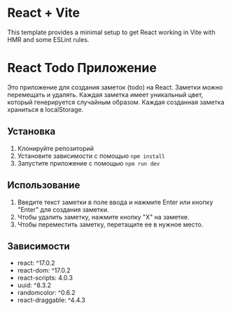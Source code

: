 # React + Vite

This template provides a minimal setup to get React working in Vite with HMR and some ESLint rules.

# React Todo Приложение

Это приложение для создания заметок (todo) на React. Заметки можно перемещать и удалять. Каждая заметка имеет уникальный цвет, который генерируется случайным образом.
Каждая созданная заметка храниться в localStorage. 

## Установка

1. Клонируйте репозиторий
2. Установите зависимости с помощью `npm install`
3. Запустите приложение с помощью `npm run dev`

## Использование

1. Введите текст заметки в поле ввода и нажмите Enter или кнопку "Enter" для создания заметки.
2. Чтобы удалить заметку, нажмите кнопку "X" на заметке.
3. Чтобы переместить заметку, перетащите ее в нужное место.

## Зависимости

- react: ^17.0.2
- react-dom: ^17.0.2
- react-scripts: 4.0.3
- uuid: ^8.3.2
- randomcolor: ^0.6.2
- react-draggable: ^4.4.3
